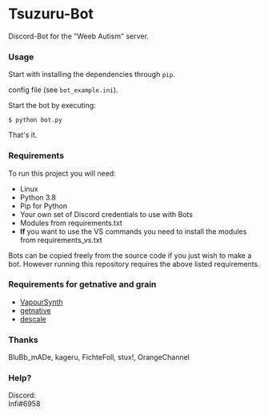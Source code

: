 # Tsuzuru-Bot
Discord-Bot for the "Weeb Autism" server.

### Usage

Start with installing the dependencies through ``pip``.

config file (see ``bot_example.ini``).

Start the bot by executing:

    $ python bot.py

That's it.

### Requirements
To run this project you will need:

* Linux
* Python 3.8
* Pip for Python
* Your own set of Discord credentials to use with Bots
* Modules from requirements.txt
* **If** you want to use the VS commands you need to install the modules from requirements_vs.txt

Bots can be copied freely from the source code if you just wish to make a bot. 
However running this repository requires the above listed requirements.

### Requirements for getnative and grain

* [VapourSynth](https://github.com/vapoursynth/vapoursynth/releases)
* [getnative](https://github.com/Infiziert90/getnative)
* [descale](https://github.com/BluBb-mADe/vapoursynth-descale)

  
### Thanks  
BluBb_mADe, kageru, FichteFoll, stux!, OrangeChannel

### Help?
Discord:   
Infi#6958
